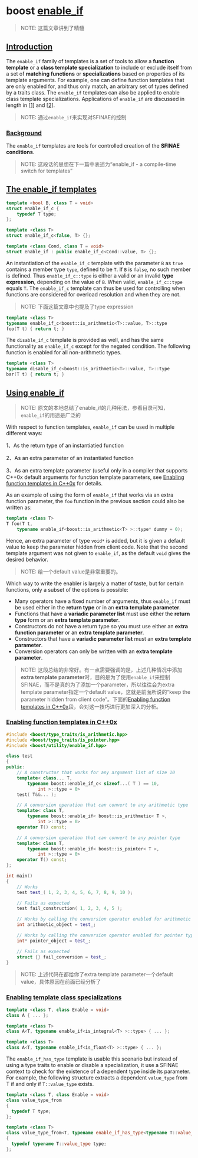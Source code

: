 # boost [enable_if](https://www.boost.org/doc/libs/1_73_0/libs/core/doc/html/core/enable_if.html)

> NOTE: 这篇文章讲到了精髓

## [Introduction](https://www.boost.org/doc/libs/1_73_0/libs/core/doc/html/core/enable_if.html#core.enable_if.introduction)

The `enable_if` family of templates is a set of tools to allow a **function template** or a **class template specialization** to include or exclude itself from a set of **matching functions** or **specializations** based on properties of its template arguments. For example, one can define function templates that are only enabled for, and thus only match, an arbitrary set of types defined by a traits class. The `enable_if` templates can also be applied to enable class template specializations. Applications of `enable_if` are discussed in length in [[1\]](https://www.boost.org/doc/libs/1_73_0/libs/core/doc/html/core/enable_if.html#REF1) and [[2\]](https://www.boost.org/doc/libs/1_73_0/libs/core/doc/html/core/enable_if.html#REF2).

> NOTE: 通过`enable_if`来实现对SFINAE的控制

### [Background](https://www.boost.org/doc/libs/1_73_0/libs/core/doc/html/core/enable_if.html#core.enable_if.introduction.background)

The `enable_if` templates are tools for controlled creation of the **SFINAE conditions**.

> NOTE: 这段话的思想在下一篇中表述为“enable_if - a compile-time switch for templates”

## [The enable_if templates](https://www.boost.org/doc/libs/1_73_0/libs/core/doc/html/core/enable_if.html#core.enable_if.the_enable_if_templates)

```c++
template <bool B, class T = void>
struct enable_if_c {
    typedef T type;
};

template <class T>
struct enable_if_c<false, T> {};

template <class Cond, class T = void>
struct enable_if : public enable_if_c<Cond::value, T> {};
```

An instantiation of the `enable_if_c` template with the parameter `B` as `true` contains a member type `type`, defined to be `T`. If `B` is `false`, no such member is defined. Thus `enable_if_c::type` is either a valid or an invalid **type expression**, depending on the value of `B`. When valid, `enable_if_c::type` equals `T`. The `enable_if_c` template can thus be used for controlling when functions are considered for overload resolution and when they are not.

> NOTE: 下面这篇文章中也提及了type expression

```c++
template <class T>
typename enable_if_c<boost::is_arithmetic<T>::value, T>::type
foo(T t) { return t; }
```

The `disable_if_c` template is provided as well, and has the same functionality as `enable_if_c` except for the negated condition. The following function is enabled for all non-arithmetic types.

```c++
template <class T>
typename disable_if_c<boost::is_arithmetic<T>::value, T>::type
bar(T t) { return t; }
```

## [Using enable_if](https://www.boost.org/doc/libs/1_73_0/libs/core/doc/html/core/enable_if.html#core.enable_if.using_enable_if)

> NOTE:  原文的本地总结了enable_if的几种用法，参看目录可知，`enable_if`的用途是广泛的

With respect to function templates, `enable_if` can be used in multiple different ways:

1、As the return type of an instantiatied function

2、As an extra parameter of an instantiated function

3、As an extra template parameter (useful only in a compiler that supports C++0x default arguments for function template parameters, see [Enabling function templates in C++0x](https://www.boost.org/doc/libs/1_73_0/libs/core/doc/html/core/enable_if.html#core.enable_if.using_enable_if.enable_if_0x) for details.

As an example of using the form of `enable_if` that works via an extra function parameter, the `foo` function in the previous section could also be written as:

```c++
template <class T>
T foo(T t,
    typename enable_if<boost::is_arithmetic<T> >::type* dummy = 0);
```

Hence, an extra parameter of type `void*` is added, but it is given a default value to keep the parameter hidden from client code. Note that the second template argument was not given to `enable_if`, as the default `void` gives the desired behavior.

> NOTE: 给一个default value是非常重要的。

Which way to write the enabler is largely a matter of taste, but for certain functions, only a subset of the options is possible:

- Many operators have a fixed number of arguments, thus `enable_if` must be used either in the **return type** or in an **extra template parameter**.
- Functions that have a **variadic parameter list** must use either the **return type** form or an **extra template parameter**.
- Constructors do not have a return type so you must use either an **extra function parameter** or an **extra template parameter**.
- Constructors that have a **variadic parameter list** must an **extra template parameter**.
- Conversion operators can only be written with an **extra template parameter**.

> NOTE: 这段总结的非常好。有一点需要强调的是，上述几种情况中添加**extra template parameter**时，目的是为了使用`enable_if`来控制SFINAE，而不是真的为了添加一个parameter，所以往往会为extra template parameter指定一个default value，这就是前面所说的“keep the parameter hidden from client code”。下面的[Enabling function templates in C++0x](https://www.boost.org/doc/libs/1_73_0/libs/core/doc/html/core/enable_if.html#core.enable_if.using_enable_if.enable_if_0x)段，会对这一技巧进行更加深入的分析。



### [Enabling function templates in C++0x](https://www.boost.org/doc/libs/1_73_0/libs/core/doc/html/core/enable_if.html#core.enable_if.using_enable_if.enable_if_0x)

```c++
#include <boost/type_traits/is_arithmetic.hpp>
#include <boost/type_traits/is_pointer.hpp>
#include <boost/utility/enable_if.hpp>

class test
{
public:
    // A constructor that works for any argument list of size 10
    template< class... T,
        typename boost::enable_if_c< sizeof...( T ) == 10,
            int >::type = 0>
    test( T&&... );

    // A conversion operation that can convert to any arithmetic type
    template< class T,
        typename boost::enable_if< boost::is_arithmetic< T >,
            int >::type = 0>
    operator T() const;

    // A conversion operation that can convert to any pointer type
    template< class T,
        typename boost::enable_if< boost::is_pointer< T >,
            int >::type = 0>
    operator T() const;
};

int main()
{
    // Works
    test test_( 1, 2, 3, 4, 5, 6, 7, 8, 9, 10 );

    // Fails as expected
    test fail_construction( 1, 2, 3, 4, 5 );

    // Works by calling the conversion operator enabled for arithmetic types
    int arithmetic_object = test_;

    // Works by calling the conversion operator enabled for pointer types
    int* pointer_object = test_;

    // Fails as expected
    struct {} fail_conversion = test_;
}
```

> NOTE: 上述代码在都给你了extra template parameter一个default value，具体原因在前面已经分析了

### [Enabling template class specializations](https://www.boost.org/doc/libs/1_73_0/libs/core/doc/html/core/enable_if.html#core.enable_if.using_enable_if.enabling_template_class_speciali)

```c++
template <class T, class Enable = void>
class A { ... };

template <class T>
class A<T, typename enable_if<is_integral<T> >::type> { ... };

template <class T>
class A<T, typename enable_if<is_float<T> >::type> { ... };
```

The `enable_if_has_type` template is usable this scenario but instead of using a type traits to enable or disable a specialization, it use a SFINAE context to check for the existence of a dependent type inside its parameter. For example, the following structure extracts a dependent `value_type` from T if and only if `T::value_type` exists.

```c++
template <class T, class Enable = void>
class value_type_from
{
  typedef T type;
};

template <class T>
class value_type_from<T, typename enable_if_has_type<typename T::value_type>::type>
{
  typedef typename T::value_type type;
};
```





